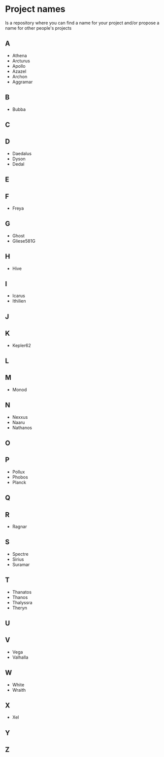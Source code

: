 # Project names
Is a repository where you can find a name for your project and/or propose a name for other people's projects

## A

- Athena
- Arcturus
- Apollo
- Azazel
- Archon
- Aggramar

## B

- Bubba

## C
## D

- Daedalus
- Dyson
- Dedal

## E
## F

- Freya

## G

- Ghost
- Gliese581G

## H

- Hive

## I

- Icarus
- Ithilien

## J
## K

- Kepler62

## L
## M

- Monod

## N

- Nexxus
- Naaru
- Nathanos

## O
## P

- Pollux
- Phobos
- Planck

## Q
## R

- Ragnar

## S

- Spectre
- Sirius
- Suramar

## T

- Thanatos
- Thanos
- Thalyssra
- Theryn

## U
## V

- Vega
- Valhalla

## W

- White
- Wraith

## X

- Xel

## Y
## Z
